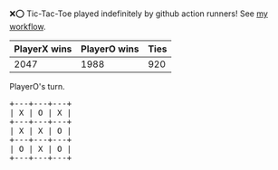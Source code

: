 :x::o: Tic-Tac-Toe played indefinitely by github action runners! See [my workflow](.github/workflows/play.yaml).

|PlayerX wins|PlayerO wins|Ties|
|-|-|-|
|2047|1988|920|

PlayerO's turn.

<pre>
+---+---+---+
| X | O | X |
+---+---+---+
| X | X | O |
+---+---+---+
| O | X | O |
+---+---+---+
</pre>